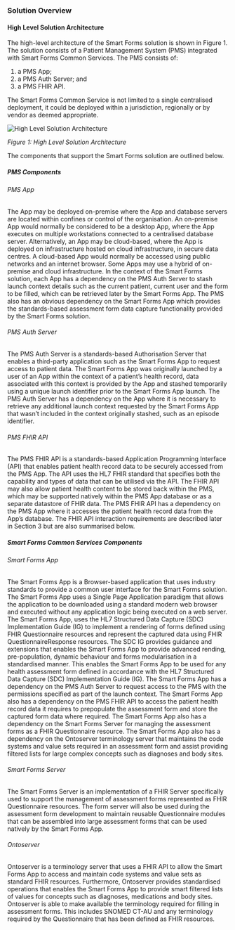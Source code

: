### Solution Overview
#### High Level Solution Architecture

The high-level architecture of the Smart Forms solution is shown in Figure 1. The solution consists of a Patient Management System (PMS) integrated with Smart Forms Common Services. 
The PMS consists of:
1. a PMS App;
2. a PMS Auth Server; and
3. a PMS FHIR API.

The Smart Forms Common Service is not limited to a single centralised deployment, it could be deployed within a jurisdiction, regionally or by vendor as deemed appropriate.  

<div>
<img src="SmartForms_SolnSum_HighLevel.png" alt="High Level Solution Architecture" />
</div>

*Figure 1: High Level Solution Architecture* 

The components that support the Smart Forms solution are outlined below.  
##### PMS Components
###### PMS App
The App may be deployed on-premise where the App and database servers are located within confines or control of the organisation. An on-premise App would normally be considered to be a desktop App, where the App executes on multiple workstations connected to a centralised database server. Alternatively, an App may be cloud-based, where the App is deployed on infrastructure hosted on cloud infrastructure, in secure data centres. A cloud-based App would normally be accessed using public networks and an internet browser. Some Apps may use a hybrid of on-premise and cloud infrastructure.
In the context of the Smart Forms solution, each App has a dependency on the PMS Auth Server to stash launch context details such as the current patient, current user and the form to be filled, which can be retrieved later by the Smart Forms App. 
The PMS also has an obvious dependency on the Smart Forms App which provides the standards-based assessment form data capture functionality provided by the Smart Forms solution.

###### PMS Auth Server
The PMS Auth Server is a standards-based Authorisation Server that enables a third-party application such as the Smart Forms App to request access to patient data. The Smart Forms App was originally launched by a user of an App within the context of a patient’s health record, data associated with this context is provided by the App and stashed temporarily using a unique launch identifier prior to the Smart Forms App launch.
The PMS Auth Server has a dependency on the App where it is necessary to retrieve any additional launch context requested by the Smart Forms App that wasn’t included in the context originally stashed, such as an episode identifier.

###### PMS FHIR API
The PMS FHIR API is a standards-based Application Programming Interface (API) that enables patient health record data to be securely accessed from the PMS App. The API uses the HL7 FHIR standard that specifies both the capability and types of data that can be utilised via the API. The FHIR API may also allow patient health content to be stored back within the PMS, which may be supported natively within the PMS App database or as a separate datastore of FHIR data.
The PMS FHIR API has a dependency on the PMS App where it accesses the patient health record data from the App’s database.
The FHIR API interaction requirements are described later in Section 3 but are also summarised below.

##### Smart Forms Common Services Components
###### Smart Forms App
The Smart Forms App is a Browser-based application that uses industry standards to provide a common user interface for the Smart Forms solution. The Smart Forms App uses a Single Page Application paradigm that allows the application to be downloaded using a standard modern web browser and executed without any application logic being executed on a web server. The Smart Forms App, uses the HL7 Structured Data Capture (SDC) Implementation Guide (IG) to implement a rendering of forms defined using FHIR Questionnaire resources and represent the captured data using FHIR QuestionnaireResponse resources. The SDC IG provides guidance and extensions that enables the Smart Forms App to provide advanced rending, pre-population, dynamic behaviour and forms modularisation in a standardised manner. This enables the Smart Forms App to be used for any health assessment form defined in accordance with the HL7 Structured Data Capture (SDC) Implementation Guide (IG).
The Smart Forms App has a dependency on the PMS Auth Server to request access to the PMS with the permissions specified as part of the launch context. 
The Smart Forms App also has a dependency on the PMS FHIR API to access the patient health record data it requires to prepopulate the assessment form and store the captured form data where required. 
The Smart Forms App also has a dependency on the Smart Forms Server for managing the assessment forms as a FHIR Questionnaire resource.
The Smart Forms App also has a dependency on the Ontoserver terminology server that maintains the code systems and value sets required in an assessment form and assist providing filtered lists for large complex concepts such as diagnoses and body sites.

###### Smart Forms Server
The Smart Forms Server is an implementation of a FHIR Server specifically used to support the management of assessment forms represented as FHIR Questionnaire resources. The form server will also be used during the assessment form development to maintain reusable Questionnaire modules that can be assembled into large assessment forms that can be used natively by the Smart Forms App.

###### Ontoserver
Ontoserver is a terminology server that uses a FHIR API to allow the Smart Forms App to access and maintain code systems and value sets as standard FHIR resources. Furthermore, Ontoserver provides standardised operations that enables the Smart Forms App to provide smart filtered lists of values for concepts such as diagnoses, medications and body sites.
Ontoserver is able to make available the terminology required for filling in assessment forms. This includes SNOMED CT-AU and any terminology required by the Questionnaire that has been defined as FHIR resources.
